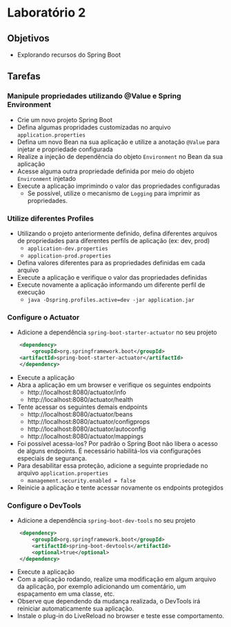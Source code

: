 # Laboratório 2

## Objetivos
- Explorando recursos do Spring Boot

## Tarefas
### Manipule propriedades utilizando @Value e Spring Environment
- Crie um novo projeto Spring Boot
- Defina algumas propridades customizadas no arquivo `application.properties`
- Defina um novo Bean na sua aplicação e utilize a anotação `@Value` para injetar e propriedade configurada
- Realize a injeção de dependência do objeto `Environment` no Bean da sua aplicação
- Acesse alguma outra propriedade definida por meio do objeto `Environment` injetado
- Execute a aplicação imprimindo o valor das propriedades configuradas
  - Se possível, utilize o mecanismo de `Logging` para imprimir as propriedades.

### Utilize diferentes Profiles
- Utilizando o projeto anteriormente definido, defina diferentes arquivos de propriedades para diferentes perfils de aplicação (ex: dev, prod)
  - `application-dev.properties`
  - `application-prod.properties`
- Defina valores diferentes para as propriedades definidas em cada arquivo
- Execute a aplicação e verifique o valor das propriedades definidas
- Execute novamente a aplicação informando um diferente perfil de execução
  - `java -Dspring.profiles.active=dev -jar application.jar`

### Configure o Actuator
- Adicione a dependência `spring-boot-starter-actuator` no seu projeto
```xml
    <dependency>
        <groupId>org.springframework.boot</groupId>
	<artifactId>spring-boot-starter-actuator</artifactId>
    </dependency>
```
- Execute a aplicação 
- Abra a aplicação em um browser e verifique os seguintes endpoints
  - http://localhost:8080/actuator/info
  - http://localhost:8080/actuator/health
- Tente acessar os seguintes demais endpoints
  - http://localhost:8080/actuator/beans
  - http://localhost:8080/actuator/configprops
  - http://localhost:8080/actuator/autoconfig
  - http://localhost:8080/actuator/mappings
- Foi possível acessa-los? Por padrão o Spring Boot não libera o acesso de alguns endpoints. É necessário habilitá-los via configurações especiais de segurança.
- Para desabilitar essa proteção, adicione a seguinte propriedade no arquivo `application.properties`
  - `management.security.enabled = false`
- Reinicie a aplicação e tente acessar novamente os endpoints protegidos

### Configure o DevTools
- Adicione a dependência `spring-boot-dev-tools` no seu projeto
```xml
    <dependency>
        <groupId>org.springframework.boot</groupId>
        <artifactId>spring-boot-devtools</artifactId>
        <optional>true</optional>
    </dependency>
```
- Execute a aplicação
- Com a aplicação rodando, realize uma modificação em algum arquivo da aplicação, por exemplo adicionando um comentário, um espaçamento em uma classe, etc.
- Observe que dependendo da mudança realizada, o DevTools irá reiniciar automaticamente sua aplicação. 
- Instale o plug-in do LiveReload no browser e teste esse comportamento.
